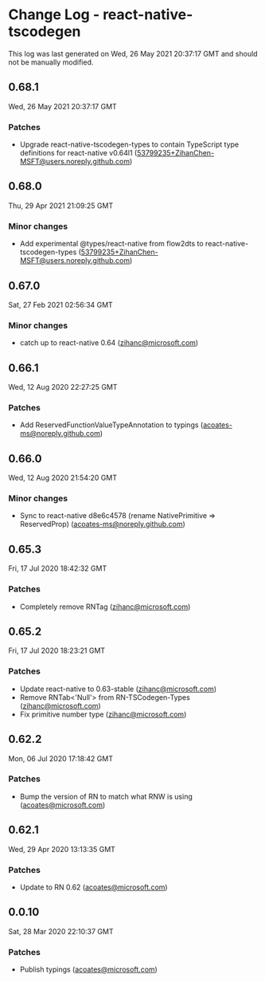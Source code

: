 # Change Log - react-native-tscodegen

This log was last generated on Wed, 26 May 2021 20:37:17 GMT and should not be manually modified.

## 0.68.1
Wed, 26 May 2021 20:37:17 GMT

### Patches

- Upgrade react-native-tscodegen-types to contain TypeScript type definitions for react-native v0.64l1 (53799235+ZihanChen-MSFT@users.noreply.github.com)
## 0.68.0
Thu, 29 Apr 2021 21:09:25 GMT

### Minor changes

- Add experimental @types/react-native from flow2dts to react-native-tscodegen-types (53799235+ZihanChen-MSFT@users.noreply.github.com)
## 0.67.0
Sat, 27 Feb 2021 02:56:34 GMT

### Minor changes

- catch up to react-native 0.64 (zihanc@microsoft.com)
## 0.66.1
Wed, 12 Aug 2020 22:27:25 GMT

### Patches

- Add ReservedFunctionValueTypeAnnotation to typings (acoates-ms@noreply.github.com)
## 0.66.0
Wed, 12 Aug 2020 21:54:20 GMT

### Minor changes

- Sync to react-native d8e6c4578 (rename NativePrimitive => ReservedProp) (acoates-ms@noreply.github.com)
## 0.65.3
Fri, 17 Jul 2020 18:42:32 GMT

### Patches

- Completely remove RNTag (zihanc@microsoft.com)
## 0.65.2
Fri, 17 Jul 2020 18:23:21 GMT

### Patches

- Update react-native to 0.63-stable (zihanc@microsoft.com)
- Remove RNTab<'Null'> from RN-TSCodegen-Types (zihanc@microsoft.com)
- Fix primitive number type (zihanc@microsoft.com)
## 0.62.2
Mon, 06 Jul 2020 17:18:42 GMT

### Patches

- Bump the version of RN to match what RNW is using (acoates@microsoft.com)
## 0.62.1
Wed, 29 Apr 2020 13:13:35 GMT

### Patches

- Update to RN 0.62 (acoates@microsoft.com)
## 0.0.10
Sat, 28 Mar 2020 22:10:37 GMT

### Patches

- Publish typings (acoates@microsoft.com)